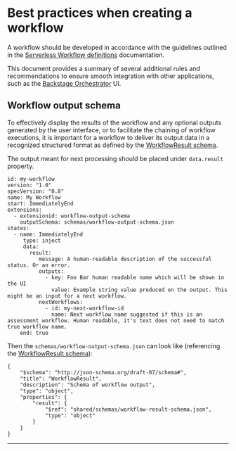 # Best practices when creating a workflow
A workflow should be developed in accordance with the guidelines outlined in the [Serverless Workflow definitions][1] documentation.

This document provides a summary of several additional rules and recommendations to ensure smooth integration with other applications, such as the [Backstage Orchestrator][2] UI.

## Workflow output schema
To effectively display the results of the workflow and any optional outputs generated by the user interface, or to facilitate the chaining of workflow executions, it is important for a workflow to deliver its output data in a recognized structured format as defined by the [WorkflowResult schema][3].

The output meant for next processing should be placed under `data.result` property.

```
id: my-workflow
version: "1.0"
specVersion: "0.8"
name: My Workflow
start: ImmediatelyEnd
extensions:
  - extensionid: workflow-output-schema
    outputSchema: schemas/workflow-output-schema.json
states:
  - name: ImmediatelyEnd
     type: inject
     data:
       result:
          message: A human-readable description of the successful status. Or an error.
          outputs:
            - key: Foo Bar human readable name which will be shown in the UI
              value: Example string value produced on the output. This might be an input for a next workflow.
          nextWorkflows:
            - id: my-next-workflow-id
              name: Next workflow name suggested if this is an assessment workflow. Human readable, it's text does not need to match true workflow name.
    end: true
```

Then the `schemas/workflow-output-schema.json` can look like (referencing the [WorkflowResult schema][3]):

```
{
    "$schema": "http://json-schema.org/draft-07/schema#",
    "title": "WorkflowResult",
    "description": "Schema of workflow output",
    "type": "object",
    "properties": {
        "result": {
            "$ref": "shared/schemas/workflow-result-schema.json",
            "type": "object"
        }
    }
}
```

---
[1]: https://github.com/serverlessworkflow/specification/tree/main?tab=readme-ov-file#documentation
[2]: https://github.com/rhdhorchestrator/orchestrator-go-operator
[3]: https://github.com/rhdhorchestrator/serverless-workflows/blob/main/workflows/shared/schemas/workflow-result-schema.json

